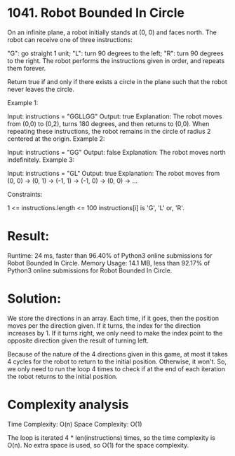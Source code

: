 # 1041. Robot Bounded In Circle

On an infinite plane, a robot initially stands at (0, 0) and faces north. The robot can receive one of three instructions:

"G": go straight 1 unit;
"L": turn 90 degrees to the left;
"R": turn 90 degrees to the right.
The robot performs the instructions given in order, and repeats them forever.

Return true if and only if there exists a circle in the plane such that the robot never leaves the circle.

 

Example 1:

Input: instructions = "GGLLGG"
Output: true
Explanation: The robot moves from (0,0) to (0,2), turns 180 degrees, and then returns to (0,0).
When repeating these instructions, the robot remains in the circle of radius 2 centered at the origin.
Example 2:

Input: instructions = "GG"
Output: false
Explanation: The robot moves north indefinitely.
Example 3:

Input: instructions = "GL"
Output: true
Explanation: The robot moves from (0, 0) -> (0, 1) -> (-1, 1) -> (-1, 0) -> (0, 0) -> ...
 

Constraints:

1 <= instructions.length <= 100
instructions[i] is 'G', 'L' or, 'R'.

# Result:

Runtime: 24 ms, faster than 96.40% of Python3 online submissions for Robot Bounded In Circle.
Memory Usage: 14.1 MB, less than 92.17% of Python3 online submissions for Robot Bounded In Circle.

# Solution:

We store the directions in an array. Each time, if it goes, then the position moves per the direction given. If it turns, the index for the direction increases by 1. If it turns right, we only need to make the index point to the opposite direction given the result of turning left. 

Because of the nature of the 4 directions given in this game, at most it takes 4 cycles for the robot to return to the initial position. Otherwise, it won't. So, we only need to run the loop 4 times to check if at the end of each iteration the robot returns to the initial position. 

# Complexity analysis

Time Complexity: O(n)
Space Complexity: O(1)

The loop is iterated 4 * len(instructions) times, so the time complexity is O(n).
No extra space is used, so O(1) for the space complexity.